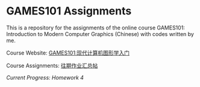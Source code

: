 # GAMES101 Assignments

This is a repository for the assignments of the online course GAMES101: Introduction to Modern Computer Graphics (Chinese) with codes written by me.

Course Website: [GAMES101:现代计算机图形学入门](http://games-cn.org/intro-graphics/)

Course Assignments: [往期作业汇总帖](http://games-cn.org/forums/topic/allhw/)

*Current Progress: Homework 4*
